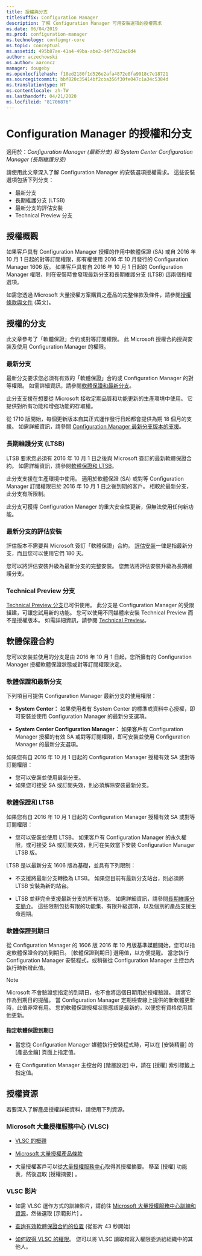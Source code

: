 ```yaml
---
title: 授權與分支
titleSuffix: Configuration Manager
description: 了解 Configuration Manager 可用安裝選項的授權需求
ms.date: 06/04/2019
ms.prod: configuration-manager
ms.technology: configmgr-core
ms.topic: conceptual
ms.assetid: 495b87ae-41a4-49ba-abe2-d4f7d22ac0d4
author: aczechowski
ms.author: aaroncz
manager: dougeby
ms.openlocfilehash: f18ed2180f1d526e2afa4872e8fa9018c7e18721
ms.sourcegitcommit: bbf820c35414bf2cba356f30fe047c1a34c5384d
ms.translationtype: HT
ms.contentlocale: zh-TW
ms.lasthandoff: 04/21/2020
ms.locfileid: "81706876"
---
```

# <a name="licensing-and-branches-for-configuration-manager"></a>Configuration Manager 的授權和分支

適用於：*Configuration Manager (最新分支) 和 System Center Configuration Manager (長期維護分支)*

請使用此文章深入了解 Configuration Manager 的安裝選項授權需求。 這些安裝選項包括下列分支：

- 最新分支
- 長期維護分支 (LTSB)
- 最新分支的評估安裝
- Technical Preview 分支

## <a name="licensing-overview"></a>授權概觀

如果客戶具有 Configuration Manager 授權的作用中軟體保證 (SA) 或自 2016 年 10 月 1 日起的對等訂閱權限，即有權使用 2016 年 10 月發行的 Configuration Manager 1606 版。 如果客戶具有自 2016 年 10 月 1 日起的 Configuration Manager 權限，則在安裝時會發現最新分支和長期維護分支 (LTSB) 這兩個授權選項。

如需您透過 Microsoft 大量授權方案購買之產品的完整條款及條件，請參閱[授權條款與文件](https://go.microsoft.com/fwlink/?LinkId=800052) \(英文\)。


## <a name="licensed-branches"></a>授權的分支

此文章參考了「軟體保證」合約或對等訂閱權限。 此 Microsoft 授權合約授與安裝及使用 Configuration Manager 的權限。

### <a name="current-branch"></a>最新分支

最新分支要求您必須有有效的「軟體保證」合約或 Configuration Manager 的對等權限。 如需詳細資訊，請參閱[軟體保證和最新分支](#software-assurance-and-the-current-branch)。

此分支支援在想要從 Microsoft 接收定期品質和功能更新的生產環境中使用。 它提供對所有功能和增強功能的存取權。

從 1710 版開始，每個更新版本自其正式運作發行日起都會提供為期 18 個月的支援。 如需詳細資訊，請參閱 [Configuration Manager 最新分支版本的支援](../servers/manage/current-branch-versions-supported.md)。

### <a name="long-term-servicing-branch-ltsb"></a>長期維護分支 (LTSB)

LTSB 要求您必須有 2016 年 10 月 1 日之後與 Microsoft 簽訂的最新軟體保證合約。 如需詳細資訊，請參閱[軟體保證和 LTSB](#software-assurance-and-the-ltsb)。

此分支支援在生產環境中使用。 適用於軟體保證 (SA) 或對等 Configuration Manager 訂閱權限已於 2016 年 10 月 1 日之後到期的客戶。 相較於最新分支，此分支有所限制。

此分支可獲得 Configuration Manager 的重大安全性更新，但無法使用任何新功能。

### <a name="evaluation-installation-of-the-current-branch"></a>最新分支的評估安裝

評估版本不需要與 Microsoft 簽訂「軟體保證」合約。 [評估安裝](https://www.microsoft.com/evalcenter/evaluate-system-center-configuration-manager-and-endpoint-protection)一律是指最新分支，而且您可以使用它們 180 天。

您可以將評估安裝升級為最新分支的完整安裝。 您無法將評估安裝升級為長期維護分支。

### <a name="technical-preview-branch"></a>Technical Preview 分支

[Technical Preview 分支](https://www.microsoft.com/evalcenter/evaluate-system-center-configuration-manager-and-endpoint-protection-technical-preview)已可供使用。 此分支是 Configuration Manager 的受限組建，可讓您試用新的功能。 您可以使用不同媒體來安裝 Technical Preview 而不是授權版本。 如需詳細資訊，請參閱 [Technical Preview](../get-started/technical-preview.md)。


## <a name="software-assurance-agreements"></a>軟體保證合約

您可以安裝並使用的分支是由 2016 年 10 月 1 日起，您所擁有的 Configuration Manager 授權軟體保證狀態或對等訂閱權限決定。

### <a name="software-assurance-and-the-current-branch"></a>軟體保證和最新分支

下列項目可提供 Configuration Manager 最新分支的使用權限：

- **System Center：** 如果使用者有 System Center 的標準或資料中心授權，即可安裝並使用 Configuration Manager 的最新分支選項。

- **System Center Configuration Manager：** 如果客戶有 Configuration Manager 授權的有效 SA 或對等訂閱權限，即可安裝並使用 Configuration Manager 的最新分支選項。

如果您有自 2016 年 10 月 1 日起的 Configuration Manager 授權有效 SA 或對等訂閱權限：

- 您可以安裝並使用最新分支。
- 如果您可接受 SA 或訂閱失效，則必須解除安裝最新分支。

### <a name="software-assurance-and-the-ltsb"></a>軟體保證和 LTSB

如果您有自 2016 年 10 月 1 日起的 Configuration Manager 授權有效 SA 或對等訂閱權限：

- 您可以安裝並使用 LTSB。 如果客戶有 Configuration Manager 的永久權限，或可接受 SA 或訂閱失效，則可在失效當下安裝 Configuration Manager LTSB 版。

LTSB 是以最新分支 1606 版為基礎，並具有下列限制：

- 不支援將最新分支轉換為 LTSB。 如果您目前有最新分支站台，則必須將 LTSB 安裝為新的站台。  

- LTSB 並非完全支援最新分支的所有功能。 如需詳細資訊，請參閱[長期維護分支簡介](introduction-to-the-ltsb.md)。 這些限制包括有限的功能集、有限升級選項，以及個別的產品支援生命週期。  

### <a name="software-assurance-expiration-date"></a>軟體保證到期日

從 Configuration Manager 的 1606 版 2016 年 10 月版基準媒體開始，您可以指定軟體保證合約的到期日。 [軟體保證到期日]  選用值，以方便提醒。 當您執行 Configuration Manager 安裝程式，或稍後從 Configuration Manager 主控台內執行時新增此值。

> [!NOTE]
> Microsoft 不會驗證您指定的到期日，也不會將這個日期用於授權驗證。 請將它作為到期日的提醒。 當 Configuration Manager 定期檢查線上提供的新軟體更新時，此值非常有用。 您的軟體保證授權狀態應該是最新的，以便您有資格使用其他更新。

#### <a name="to-specify-the-software-assurance-expiration-date"></a>指定軟體保證到期日

- 當您從 Configuration Manager 媒體執行安裝程式時，可以在 [安裝精靈] 的 [產品金鑰]  頁面上指定值。

- 在 Configuration Manager 主控台的 [階層設定]  中，請在 [授權]  索引標籤上指定值。


## <a name="licensing-resources"></a>授權資源

若要深入了解產品授權詳細資料，請使用下列資源。

### <a name="microsoft-volume-licensing-service-center-vlsc"></a>Microsoft 大量授權服務中心 (VLSC)

- [VLSC 的概觀](https://www.microsoft.com/Licensing/existing-customer/vlsc-training-and-resources.aspx)

- [Microsoft 大量授權產品條款](https://go.microsoft.com/fwlink/?LinkId=800052)

- 大量授權客戶可以從[大量授權服務中心](https://www.microsoft.com/Licensing/servicecenter/default.aspx)取得其授權摘要。 移至 [授權]  功能表，然後選取 [授權摘要]  。

### <a name="vlsc-videos"></a>VLSC 影片

- 如需 VLSC 運作方式的訓練影片，請前往 [Microsoft 大量授權服務中心訓練和資源](https://www.microsoft.com/licensing/existing-customer/vlsc-training-and-resources)，然後選取 [示範影片]  。

- [查詢有效軟體保證合約的位置](https://www.microsoft.com/showcase/video.aspx?uuid=fe1846cb-1d26-49fc-b064-57b25dcc31a0) \(從影片 43 秒開始\)  

- [如何取得 VLSC 的權限](https://www.microsoft.com/showcase/video.aspx?uuid=ac4ed1ca-d0a9-43cd-89fa-74ccb555dec4)。 您可以將 VLSC 讀取和寫入權限委派給組織中的其他人。
